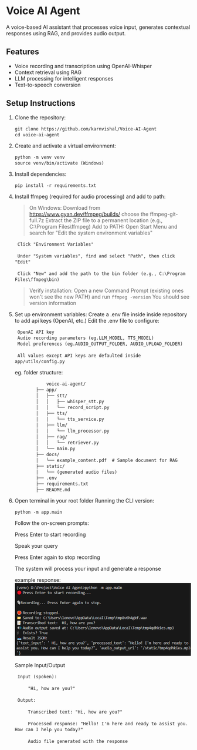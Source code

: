 # Voice AI Agent

A voice-based AI assistant that processes voice input, generates contextual responses using RAG, and provides audio output.

## Features

- Voice recording and transcription using OpenAI-Whisper
- Context retrieval using RAG
- LLM processing for intelligent responses
- Text-to-speech conversion

## Setup Instructions

1. Clone the repository:
   ```
   git clone https://github.com/karnvishal/Voice-AI-Agent
   cd voice-ai-agent 
   ```

2. Create and activate a virtual environment:
    ```
    python -m venv venv
    source venv/bin/activate (Windows)
    ```

3. Install dependencies:
    ```
    pip install -r requirements.txt
    ```

4. Install ffmpeg (required for audio processing) and add to path:
    > On Windows: Download from https://www.gyan.dev/ffmpeg/builds/ choose the ffmpeg-git-full.7z
    >Extract the ZIP file to a permanent location (e.g., C:\Program Files\ffmpeg)
    >Add to PATH:
        Open Start Menu and search for "Edit the system environment variables"

        Click "Environment Variables"

        Under "System variables", find and select "Path", then click "Edit"

        Click "New" and add the path to the bin folder (e.g., C:\Program Files\ffmpeg\bin)
    >Verify installation:
        Open a new Command Prompt (existing ones won't see the new PATH) and run
        ```
        ffmpeg -version
        ```
        You should see version information




5. Set up environment variables:
    Create a .env file inside inside repository to add api keys (OpenAI, etc.)
    Edit the .env file to configure:

        OpenAI API key
        Audio recording parameters (eg.LLM_MODEL, TTS_MODEL)
        Model preferences (eg.AUDIO_OUTPUT_FOLDER, AUDIO_UPLOAD_FOLDER)

        All values except API keys are defaulted inside app/utils/config.py


    eg. folder structure:
    ```
                voice-ai-agent/
            ├── app/
            │   ├── stt/
            │   │   ├── whisper_stt.py
            │   │   └── record_script.py
            │   ├── tts/
            │   │   └── tts_service.py
            │   ├── llm/
            │   │   └── llm_processor.py
            │   ├── rag/
            │   │   └── retriever.py
            │   └── main.py
            ├── docs/
            │   └── example_content.pdf  # Sample document for RAG
            ├── static/
            │   └── (generated audio files)
            ├── .env
            ├── requirements.txt
            ├── README.md
    ```
    

6. Open terminal in your root folder
    Running the CLI version:
    ```
    python -m app.main
    ```
    Follow the on-screen prompts:

    Press Enter to start recording

    Speak your query

    Press Enter again to stop recording

    The system will process your input and generate a response

    example response:
    ![alt text](image-1.png)

    Sample Input/Output

        Input (spoken):

            "Hi, how are you?"

        Output:

            Transcribed text: "Hi, how are you?"

            Processed response: "Hello! I'm here and ready to assist you. How can I help you today?"

            Audio file generated with the response



